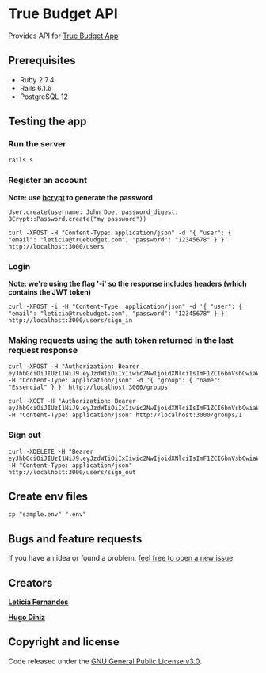 # True Budget API 
Provides API for [True Budget App](https://github.com/hhldiniz/true-budget-app)

## Prerequisites
- Ruby 2.7.4
- Rails 6.1.6
- PostgreSQL 12

## Testing the app
### Run the server
```
rails s
```

### Register an account
**Note: use [bcrypt](https://github.com/bcrypt-ruby/bcrypt-ruby) to generate the password**
```
User.create(username: John Doe, password_digest: BCrypt::Password.create("my password"))
```
```
curl -XPOST -H "Content-Type: application/json" -d '{ "user": { "email": "leticia@truebudget.com", "password": "12345678" } }' http://localhost:3000/users
```

### Login
**Note: we're using the flag '-i' so the response includes headers (which contains the JWT token)**
```
curl -XPOST -i -H "Content-Type: application/json" -d '{ "user": { "email": "leticia@truebudget.com", "password": "12345678" } }' http://localhost:3000/users/sign_in
```

### Making requests using the auth token returned in the last request response

```
curl -XPOST -H "Authorization: Bearer eyJhbGciOiJIUzI1NiJ9.eyJzdWIiOiIxIiwic2NwIjoidXNlciIsImF1ZCI6bnVsbCwiaWF0IjoxNjU5OTk1MjAyLCJleHAiOjE2NjEyOTEyMDIsImp0aSI6IjY5NTE4NDE3LWMwOWMtNDRlNy04NmQ2LThhOGRlZWU3ZTQyNSJ9.PEhspmjdWN8NKgrqPuCyipVibMY19ymnx0DbsXyDPro" -H "Content-Type: application/json" -d '{ "group": { "name": "Essencial" } }' http://localhost:3000/groups
```

```
curl -XGET -H "Authorization: Bearer eyJhbGciOiJIUzI1NiJ9.eyJzdWIiOiIxIiwic2NwIjoidXNlciIsImF1ZCI6bnVsbCwiaWF0IjoxNjY2MDMxMDU5LCJleHAiOjE2NjYxMTc0NTksImp0aSI6IjZkZDJmODJhLTk1ZGUtNDNiMS1iMGQ5LWRhYjYyYWQ1ZGUzNyJ9.Lw5NVn430eepIBdt6qtNoiXGyTO8q125xJ4SYWnX5o4" -H "Content-Type: application/json" http://localhost:3000/groups/1
```

### Sign out
```
curl -XDELETE -H "Bearer eyJhbGciOiJIUzI1NiJ9.eyJzdWIiOiIxIiwic2NwIjoidXNlciIsImF1ZCI6bnVsbCwiaWF0IjoxNjY2MDMxMDU5LCJleHAiOjE2NjYxMTc0NTksImp0aSI6IjZkZDJmODJhLTk1ZGUtNDNiMS1iMGQ5LWRhYjYyYWQ1ZGUzNyJ9.Lw5NVn430eepIBdt6qtNoiXGyTO8q125xJ4SYWnX5o4" -H "Content-Type: application/json" http://localhost:3000/users/sign_out
```
## Create env files
```
cp "sample.env" ".env"
```

## Bugs and feature requests

If you have an idea or found a problem, [feel free to open a new issue](https://github.com/fernandesleticia/true-budget-api/issues/new).

## Creators

[**Leticia Fernandes**](https://github.com/fernandesleticia)

[**Hugo Diniz**](https://github.com/hhldiniz)


## Copyright and license

Code released under the [GNU General Public License v3.0](https://github.com/fernandesleticia/true-budget-api/blob/main/LICENSE).
